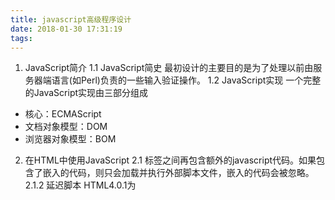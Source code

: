 ```yaml
---
title: javascript高级程序设计
date: 2018-01-30 17:31:19
tags:
---
```


1. JavaScript简介
1.1 JavaScript简史
最初设计的主要目的是为了处理以前由服务器端语言(如Perl)负责的一些输入验证操作。
1.2 JavaScript实现
一个完整的JavaScript实现由三部分组成
- 核心：ECMAScript
- 文档对象模型：DOM
- 浏览器对象模型：BOM
2. 在HTML中使用JavaScript
2.1 <script>元素
带有src属性的<script>元素不应该在其<script>和</script>标签之间再包含额外的javascript代码。如果包含了嵌入的代码，则只会加载并执行外部脚本文件，嵌入的代码会被忽略。
2.1.2 延迟脚本
HTML4.0.1为<script>标签定义了defer属性。这个属性的用途是表明脚本在执行时不会影响页面构造。也就是说脚本会延迟到整个页面都解析完成后再运行。相当于告诉浏览器立即下载但延迟执行。
defer属性只适用于外部文件。
2.1.2  异步脚本  
async只适用于外部文件脚本，其与defer的不同点：
不能保证按照指定的先后顺序执行。因此确定两者之间互不依赖很重要。
2.1.4 在XHTML中的用法
什么是XHTML：将HTML作为XML的应用而重新定义的一个标准。

2.2 嵌入代码与外部文件
使用外部文件的优点
- 可维护性
- 可缓存
- 适应未来

3. 基本概念
任何语言的核心都必然会描述这门语言最基本的工作原理。而描述的内容通常都要涉及这门语言的语法、操作符、数据类型、内置功能等用于构建复杂解决方案的基本概念。
3.1.1 区分大小写
ECMAScript中的一切(变量、函数名和操作符)都区分大小写。
3.1.4 严格模式
要在整个脚本中启用严格模式，可以在顶部添加如下代码：
```
"use strict"
```
也可以指定函数在严格模式下执行：
```
function(){
    "use strict"
    do something;
}
```
3.3 变量
ECMAScript中的变量是松散类型的。所谓的松散类型是可以保存任何类型数据。换句话说，每个变量仅仅是一个用于保存值的占位符而已。
3.4 数据类型
ECMAScript中有5种简单的数据类型，也称为基本数据类型。
Undefined，Null，Boolean，Number，String和复杂的数据类型Object(本质上由一组无序的名值对组成)
3.4.1 typeof操作符
typeof的可能结果
- 'undefined':如果这个值未定义
- 'boolean':这个值是布尔值
- 'string': 这个值是字符串
- 'number':这个值是数值
- 'object':这个值是对象或null
- 'function':这个值是函数
typeof是一个操作符而不是函数，因此typeof(value)中的圆括号尽量可以使用，但不是必须的。
3.4.2 Undefined类型
Undefined类型只有一个undefined值。在使用var声明变量但未对其进行初始化时，这个变量的值就是undefined
对未初始化和未声明变量执行typeof操作符都会返回undefined
3.4.3 Null类型
Null类型是第二个只有一个值的数据类型，这个特殊的值是null
3.4.4 Boolean类型
Boolean类型的字面值true和false是区分大小写的。也就是说True和False（以及其它混合大小写形式）都不是Boolean值，只是标识符。
要将一个值转换为其对应的Boolean值，可以调用转型函数Boolean()
Boolean()值返回值规则
数据类型 | 转换为true的值 | 转换为false的值 
- | :-: | -: 
Boolean | true | false
String | 任何非空字符串 | ""(空字符串)
Number | 任何非零数字值(包括无穷大) | 0和NaN
Object | 任何对象 | null
Undefined | n/a | undefined
3.4.5 Number类型
八进制字面值的第一位必须是零(0),然后是八进制序列(0-7)。如果字面值中的数值超出了范围，那么前导零将被忽略，后面的值当作十进制数值解析。
ECMAScript能够表示的最小数值保存在Number.MIN_VALUE，最大值保存在Number.MAX_VALUE。如果数值超过这个范围，将自动转换成Infinity值。
要想确定一个数值是不是有穷的，可以用IsFinite()函数，这个函数在参数位于最小值与最大值之间会返回true。
NaN(not a number)即非数值，是一个特殊的数值，其特点：
- 任何涉及NaN的操作都会返回NaN
- NaN与任何值都不相等，包括NaN本身。
ECMAScript定义了isNaN()函数，判断这个参数是否"不是数值",任何不能被转换为数值的值都会导致这个函数返回true
可以把非数值转换成数值的函数：Number(),parseInt(),parseFloat()
Number()转换规则：
- 如果是Boolean值，true和false将分别转换成1和0
- 如果是数字值，则是简单的传入和传出
- 如果是null值，返回0
- 如果是undefined，返回NaN
- 如果是字符串，则遵循下列规则：
  - 如果字符串中只包含数字(包括前面带正号或者带负号的情况),则将其转换为十进制数值。注意前导零会被忽略。
  - 如果字符串中包含有效的浮点格式，则将其转换成对应的浮点数值，同样会忽略前导零。
  - 如果字符串中包含有效的十六进制格式，例如：'0xf",则将其转换为相同大小的十进制整数值。
  - 如果字符串是空的(不包含任何字符),则将其转换成0
  - 如果字符串中包含除上述格式之外的字符，则将其转换为NaN
- 如果是对象，则调用对象的valueOf()方法，然后依照前面的规则转换返回的值。如果转换的结果是NaN，则调用对象的toString()方法，然后再依次按照前面的规则转换返回的字符串值。
处理整数时常用的parseInt()函数，其转换过程为：忽略字符串前面的空格，直到找到第一个非空格字符，如果第一个字符不是数字字符或负号，则会返回NaN。
```
//parseInt小例子
var number = parseInt("1234blue");// 1234
var number = parseInt("");        // NaN
var number = parseInt("22.5");    // 22
var number = parseInt("0xf");     // 15(16进制数)
var number = parseInt("070");     // 56(8进制数)
var number = parseInt("70");      // 70(10进制数)
```
parseInt(value,进制)//第二个参数可以指定基数

parseFloat()与parseInt()类似，它们的区别是前者
- 第一个小数点有效
- 如终忽略前导的零
3.4.6 String类型
转义：
- \xnn : 以十六进制代码nn表示的一个字符(其中n为0-F).如\x41表示"A"
- \unnnn: 以十六进制代码nnnn表示的一个Unicode字符(其中n为0-F).如：\u03a3表示希腊字符
字符串转换方法
- toString()：null和undefined值没有这个方法
默认情况下数字返回十进制，也可以指定基数toString(进制)
- String()：在不知道转换的值是不是null或undefined情况下使用，这个函数能够将任何类型的值转换成字符串。如果是null，是返回"null"，undefined返回"undefined"      
3.4.7 Object类型

4. 变量、作用域和内存问题

5. 引用类型
6. 面向对象的程序设计
7. 函数表达式
8. BOM
9. 客户端检测
10. DOM
11. DOM扩展
12. DOM2的DOM3
13. 事件
14. 表单脚本
15. 使用Canvas绘图
16. HTML5脚本编程
17. 错误处理与脚本调试
18. Javascript与XML
19. E4X
20. JSON
21. Ajax与Comet
22. 高级技巧
23. 离线应用与客户端存储
24. 最佳实践
25. 新兴的API
26. 

